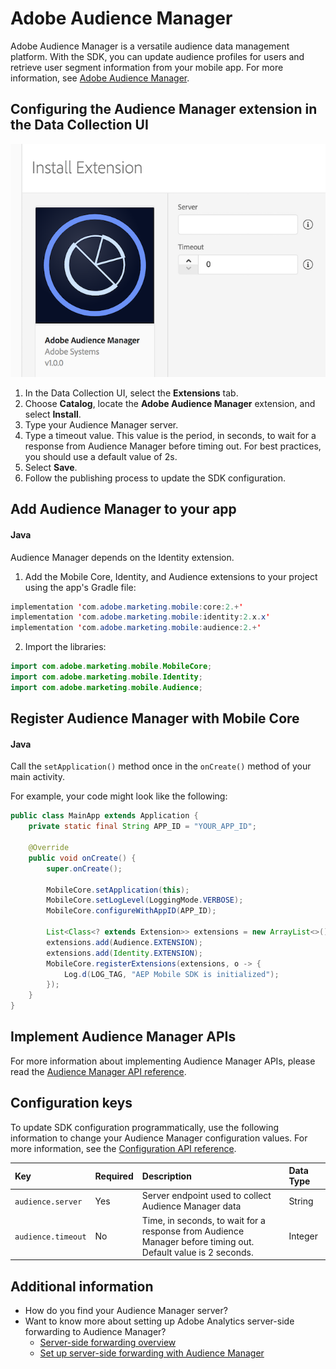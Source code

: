 # Adobe Audience Manager

Adobe Audience Manager is a versatile audience data management platform. With the SDK, you can update audience profiles for users and retrieve user segment information from your mobile app. For more information, see [Adobe Audience Manager](https://business.adobe.com/products/audience-manager/adobe-audience-manager.html).

## Configuring the Audience Manager extension in the Data Collection UI

![Adobe Audience Manager Extension Configuration](./assets/configure.png)

1. In the Data Collection UI, select the **Extensions** tab.
2. Choose **Catalog**, locate the **Adobe Audience Manager** extension, and select **Install**.
3. Type your Audience Manager server.
4. Type a timeout value. This value is the period, in seconds, to wait for a response from Audience Manager before timing out. For best practices, you should use a default value of 2s.
5. Select **Save**.
6. Follow the publishing process to update the SDK configuration.

## Add Audience Manager to your app

#### Java

Audience Manager depends on the Identity extension.

1. Add the Mobile Core, Identity, and Audience extensions to your project using the app's Gradle file:

```java
implementation 'com.adobe.marketing.mobile:core:2.+'
implementation 'com.adobe.marketing.mobile:identity:2.x.x'
implementation 'com.adobe.marketing.mobile:audience:2.+'
```

2. Import the libraries:

```java
import com.adobe.marketing.mobile.MobileCore;
import com.adobe.marketing.mobile.Identity;
import com.adobe.marketing.mobile.Audience;
```

## Register Audience Manager with Mobile Core

#### Java

Call the `setApplication()` method once in the `onCreate()` method of your main activity.

For example, your code might look like the following:

```java
public class MainApp extends Application {
    private static final String APP_ID = "YOUR_APP_ID";

    @Override
    public void onCreate() {
        super.onCreate();

        MobileCore.setApplication(this);
        MobileCore.setLogLevel(LoggingMode.VERBOSE);
        MobileCore.configureWithAppID(APP_ID);

        List<Class<? extends Extension>> extensions = new ArrayList<>();
        extensions.add(Audience.EXTENSION);        
        extensions.add(Identity.EXTENSION);        
        MobileCore.registerExtensions(extensions, o -> {
            Log.d(LOG_TAG, "AEP Mobile SDK is initialized");
        });
    }
}

```

## Implement Audience Manager APIs

For more information about implementing Audience Manager APIs, please read the [Audience Manager API reference](./api-reference.md).

## Configuration keys

To update SDK configuration programmatically, use the following information to change your Audience Manager configuration values. For more information, see the [Configuration API reference](https://developer.adobe.com/client-sdks/documentation/mobile-core/configuration/api-reference/).

| Key | Required | Description | Data Type |
| :--- | :--- | :--- | :--- |
| `audience.server` | Yes | Server endpoint used to collect Audience Manager data | String |
| `audience.timeout` | No | Time, in seconds, to wait for a response from Audience Manager before timing out. Default value is 2 seconds. | Integer |

## Additional information

* How do you find your Audience Manager server?
* Want to know more about setting up Adobe Analytics server-side forwarding to Audience Manager?
  * [Server-side forwarding overview](https://experienceleague.adobe.com/docs/analytics/admin/admin-tools/server-side-forwarding/ssf.html)
  * [Set up server-side forwarding with Audience Manager](https://developer.adobe.com/client-sdks/documentation/adobe-analytics/#server-side-forwarding-with-audience-manager)

